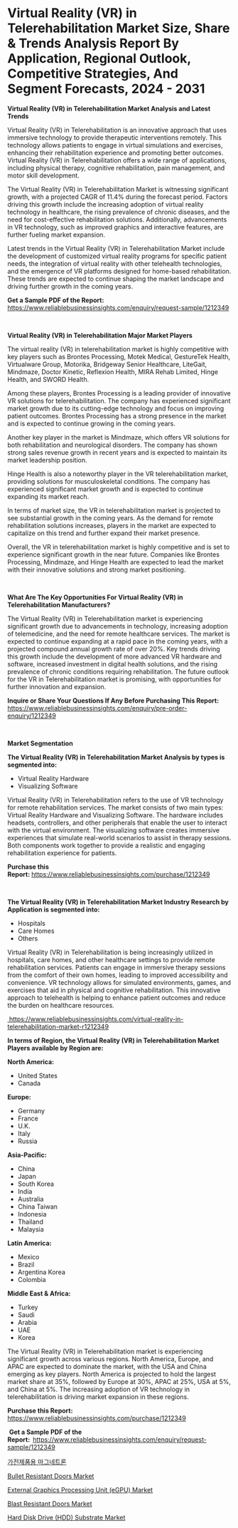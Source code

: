 <p><h1>Virtual Reality (VR) in Telerehabilitation Market Size, Share & Trends Analysis Report By Application, Regional Outlook, Competitive Strategies, And Segment Forecasts, 2024 - 2031</h1></p><p><strong>Virtual Reality (VR) in Telerehabilitation Market Analysis and Latest Trends</strong></p>
<p><p>Virtual Reality (VR) in Telerehabilitation is an innovative approach that uses immersive technology to provide therapeutic interventions remotely. This technology allows patients to engage in virtual simulations and exercises, enhancing their rehabilitation experience and promoting better outcomes. Virtual Reality (VR) in Telerehabilitation offers a wide range of applications, including physical therapy, cognitive rehabilitation, pain management, and motor skill development.</p><p>The Virtual Reality (VR) in Telerehabilitation Market is witnessing significant growth, with a projected CAGR of 11.4% during the forecast period. Factors driving this growth include the increasing adoption of virtual reality technology in healthcare, the rising prevalence of chronic diseases, and the need for cost-effective rehabilitation solutions. Additionally, advancements in VR technology, such as improved graphics and interactive features, are further fueling market expansion.</p><p>Latest trends in the Virtual Reality (VR) in Telerehabilitation Market include the development of customized virtual reality programs for specific patient needs, the integration of virtual reality with other telehealth technologies, and the emergence of VR platforms designed for home-based rehabilitation. These trends are expected to continue shaping the market landscape and driving further growth in the coming years.</p></p>
<p><strong>Get a Sample PDF of the Report:&nbsp;</strong> <a href="https://www.reliablebusinessinsights.com/enquiry/request-sample/1212349">https://www.reliablebusinessinsights.com/enquiry/request-sample/1212349</a></p>
<p>&nbsp;</p>
<p><strong>Virtual Reality (VR) in Telerehabilitation Major Market Players</strong></p>
<p><p>The virtual reality (VR) in telerehabilitation market is highly competitive with key players such as Brontes Processing, Motek Medical, GestureTek Health, Virtualware Group, Motorika, Bridgeway Senior Healthcare, LiteGait, Mindmaze, Doctor Kinetic, Reflexion Health, MIRA Rehab Limited, Hinge Health, and SWORD Health.</p><p>Among these players, Brontes Processing is a leading provider of innovative VR solutions for telerehabilitation. The company has experienced significant market growth due to its cutting-edge technology and focus on improving patient outcomes. Brontes Processing has a strong presence in the market and is expected to continue growing in the coming years.</p><p>Another key player in the market is Mindmaze, which offers VR solutions for both rehabilitation and neurological disorders. The company has shown strong sales revenue growth in recent years and is expected to maintain its market leadership position.</p><p>Hinge Health is also a noteworthy player in the VR telerehabilitation market, providing solutions for musculoskeletal conditions. The company has experienced significant market growth and is expected to continue expanding its market reach.</p><p>In terms of market size, the VR in telerehabilitation market is projected to see substantial growth in the coming years. As the demand for remote rehabilitation solutions increases, players in the market are expected to capitalize on this trend and further expand their market presence.</p><p>Overall, the VR in telerehabilitation market is highly competitive and is set to experience significant growth in the near future. Companies like Brontes Processing, Mindmaze, and Hinge Health are expected to lead the market with their innovative solutions and strong market positioning.</p></p>
<p>&nbsp;</p>
<p><strong>What Are The Key Opportunities For Virtual Reality (VR) in Telerehabilitation Manufacturers?</strong></p>
<p><p>The Virtual Reality (VR) in Telerehabilitation market is experiencing significant growth due to advancements in technology, increasing adoption of telemedicine, and the need for remote healthcare services. The market is expected to continue expanding at a rapid pace in the coming years, with a projected compound annual growth rate of over 20%. Key trends driving this growth include the development of more advanced VR hardware and software, increased investment in digital health solutions, and the rising prevalence of chronic conditions requiring rehabilitation. The future outlook for the VR in Telerehabilitation market is promising, with opportunities for further innovation and expansion.</p></p>
<p><strong>Inquire or Share Your Questions If Any Before Purchasing This Report:</strong> <a href="https://www.reliablebusinessinsights.com/enquiry/pre-order-enquiry/1212349">https://www.reliablebusinessinsights.com/enquiry/pre-order-enquiry/1212349</a></p>
<p>&nbsp;</p>
<p><strong>Market Segmentation</strong></p>
<p><strong>The Virtual Reality (VR) in Telerehabilitation Market Analysis by types is segmented into:</strong></p>
<p><ul><li>Virtual Reality Hardware</li><li>Visualizing Software</li></ul></p>
<p><p>Virtual Reality (VR) in Telerehabilitation refers to the use of VR technology for remote rehabilitation services. The market consists of two main types: Virtual Reality Hardware and Visualizing Software. The hardware includes headsets, controllers, and other peripherals that enable the user to interact with the virtual environment. The visualizing software creates immersive experiences that simulate real-world scenarios to assist in therapy sessions. Both components work together to provide a realistic and engaging rehabilitation experience for patients.</p></p>
<p><strong>Purchase this Report:&nbsp;</strong><a href="https://www.reliablebusinessinsights.com/purchase/1212349">https://www.reliablebusinessinsights.com/purchase/1212349</a></p>
<p>&nbsp;</p>
<p><strong>The Virtual Reality (VR) in Telerehabilitation Market Industry Research by Application is segmented into:</strong></p>
<p><ul><li>Hospitals</li><li>Care Homes</li><li>Others</li></ul></p>
<p><p>Virtual Reality (VR) in Telerehabilitation is being increasingly utilized in hospitals, care homes, and other healthcare settings to provide remote rehabilitation services. Patients can engage in immersive therapy sessions from the comfort of their own homes, leading to improved accessibility and convenience. VR technology allows for simulated environments, games, and exercises that aid in physical and cognitive rehabilitation. This innovative approach to telehealth is helping to enhance patient outcomes and reduce the burden on healthcare resources.</p></p>
<p><a href="https://www.reliablebusinessinsights.com/virtual-reality-in-telerehabilitation-market-r1212349">&nbsp;https://www.reliablebusinessinsights.com/virtual-reality-in-telerehabilitation-market-r1212349</a></p>
<p><strong>In terms of Region, the Virtual Reality (VR) in Telerehabilitation Market Players available by Region are:</strong></p>
<p>
    <p> <strong> North America: </strong>
        <ul>
            <li>United States</li>
            <li>Canada</li>
        </ul>
        </p> 
    <p> <strong> Europe: </strong>
        <ul>
            <li>Germany</li>
            <li>France</li>
            <li>U.K.</li>
            <li>Italy</li>
            <li>Russia</li>
        </ul>
        </p> 
    <p> <strong> Asia-Pacific: </strong>
        <ul>
            <li>China</li>
            <li>Japan</li>
            <li>South Korea</li>
            <li>India</li>
            <li>Australia</li>
            <li>China Taiwan</li>
            <li>Indonesia</li>
            <li>Thailand</li>
            <li>Malaysia</li>
        </ul>
        </p> 
    <p> <strong> Latin America: </strong>
        <ul>
            <li>Mexico</li>
            <li>Brazil</li>
            <li>Argentina Korea</li>
            <li>Colombia</li>
        </ul>
        </p> 
    <p> <strong> Middle East & Africa: </strong>
        <ul>
            <li>Turkey</li>
            <li>Saudi</li>
            <li>Arabia</li>
            <li>UAE</li>
            <li>Korea</li>
        </ul>
    </p>
    </p>
<p><p>The Virtual Reality (VR) in Telerehabilitation market is experiencing significant growth across various regions. North America, Europe, and APAC are expected to dominate the market, with the USA and China emerging as key players. North America is projected to hold the largest market share at 35%, followed by Europe at 30%, APAC at 25%, USA at 5%, and China at 5%. The increasing adoption of VR technology in telerehabilitation is driving market expansion in these regions.</p></p>
<p><strong>Purchase this Report: </strong><a href="https://www.reliablebusinessinsights.com/purchase/1212349">https://www.reliablebusinessinsights.com/purchase/1212349</a></p>
<p>&nbsp;<strong>Get a Sample PDF of the Report:&nbsp;&nbsp;</strong><a href="https://www.reliablebusinessinsights.com/enquiry/request-sample/1212349">https://www.reliablebusinessinsights.com/enquiry/request-sample/1212349</a></p>
<p><strong></strong></p>
<p><p><a href="https://github.com/Santosuigrtley997836/Market-Research-Report-List-1/blob/main/909198595635.md">가전제품용 마그네트론</a></p><p><a href="https://github.com/ChiragRp1/Market-Research-Report-List-4/blob/main/bullet-resistant-doors-market.md">Bullet Resistant Doors Market</a></p><p><a href="https://issuu.com/reportprime-2/docs/external-graphics-processing-unit-egpu-market-size">External Graphics Processing Unit (eGPU) Market</a></p><p><a href="https://github.com/abdelrhmankishk22/Market-Research-Report-List-4/blob/main/blast-resistant-doors-market.md">Blast Resistant Doors Market</a></p><p><a href="https://issuu.com/reportprime-2/docs/hard-disk-drive-hdd-substrate-market-size-2030.ppt">Hard Disk Drive (HDD) Substrate Market</a></p></p>
